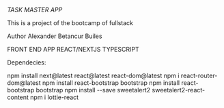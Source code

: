 <em> TASK MASTER APP </em>
<p>This is a project of the bootcamp of fullstack</p>
<p>Author Alexander Betancur Builes</p>

FRONT END APP
REACT/NEXTJS TYPESCRIPT

Dependecies:

npm install next@latest react@latest react-dom@latest
npm i react-router-dom@latest
npm install react-bootstrap bootstrap
npm install react-bootstrap bootstrap
npm install --save sweetalert2 sweetalert2-react-content
npm i lottie-react